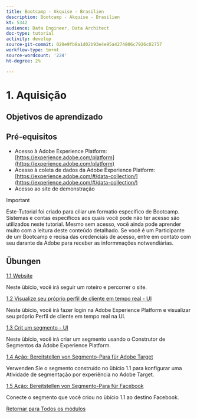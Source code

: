 ```yaml
---
title: Bootcamp - Akquise - Brasilien
description: Bootcamp - Akquise - Brasilien
kt: 5342
audience: Data Engineer, Data Architect
doc-type: tutorial
activity: develop
source-git-commit: 020e9fb8a1d02b93e4e95a4274806c7926c02757
workflow-type: tm+mt
source-wordcount: '224'
ht-degree: 2%

---
```


# 1. Aquisição

## Objetivos de aprendizado

## Pré-equisitos

- Acesso à Adobe Experience Platform: [https://experience.adobe.com/platform](https://experience.adobe.com/platform)
- Acesso à coleta de dados da Adobe Experience Platform: [https://experience.adobe.com/#/data-collection/](https://experience.adobe.com/#/data-collection/)
- Acesso ao site de demonstração

>[!IMPORTANT]
>
>Este-Tutorial foi criado para ciliar um formatio específico de Bootcamp. Sistemas e contas específicos aos quais você pode não ter acesso são utilizados neste tutorial. Mesmo sem acesso, você ainda pode aprender muito com a leitura deste conteúdo detalhado. Se você é um Participante de um Bootcamp e recisa das credenciais de acesso, entre em contato com seu darante da Adobe para receber as informmações notwendiárias.

## Übungen

[1.1 Website](./ex1.md)

Neste übício, você irá seguir um roteiro e percorrer o site.

[1.2 Visualize seu próprio perfil de cliente em tempo real - UI](./ex2.md)

Neste übício, você irá fazer login na Adobe Experience Platform e visualizar seu próprio Perfil de cliente em tempo real na UI.

[1.3 Crit um segmento - UI](./ex3.md)

Neste übício, você irá criar um segmento usando o Construtor de Segmentos da Adobe Experience Platform.

[1.4 Ação: Bereitstellen von Segmento-Para für Adobe Target](./ex4.md)

Verwenden Sie o segmento construído no übício 1.1 para konfigurar uma Atividade de segmentação por experiência no Adobe Target.

[1.5 Ação: Bereitstellen von Segmento-Para für Facebook](./ex5.md)

Conecte o segmento que você criou no übício 1.1 ao destino Facebook.

[Retornar para Todos os módulos](../../overview.md)
